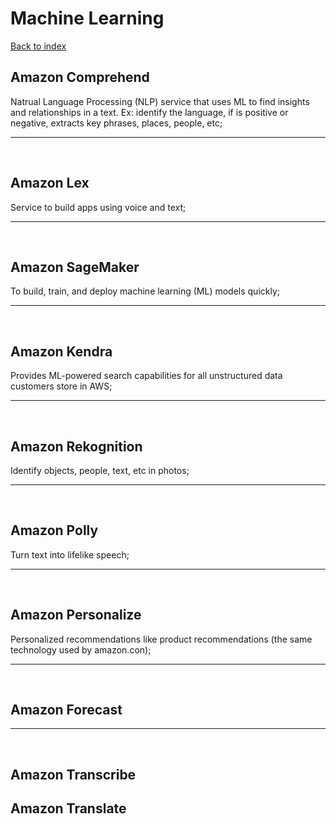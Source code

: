 # Machine Learning

[Back to index](Index.md)

## Amazon Comprehend

Natrual Language Processing (NLP) service that uses ML to find insights and relationships in a text. Ex: identify the language, if is positive or negative, extracts key phrases, places, people, etc;

---

</br>

## Amazon Lex

Service to build apps using voice and text;

---

</br>

## Amazon SageMaker

To build, train, and deploy machine learning (ML) models quickly;

---

</br>

## Amazon Kendra

Provides ML-powered search capabilities for all unstructured data customers store in AWS;

---

</br>

## Amazon Rekognition

Identify objects, people, text, etc in photos;

---

</br>

## Amazon Polly

Turn text into lifelike speech;

---

</br>

## Amazon Personalize

Personalized recommendations like product recommendations (the same technology used by amazon.con);

---

</br>

## Amazon Forecast

---

</br>

## Amazon Transcribe

## Amazon Translate
